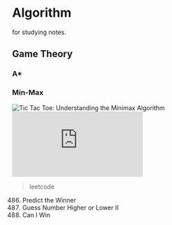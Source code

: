 # Algorithm
for studying notes.

## Game Theory

### A*  


### Min-Max     

![Tic Tac Toe: Understanding the Minimax Algorithm](https://www.neverstopbuilding.com/blog/minimax)  
![Minimax search and Alpha-Beta Pruning](https://www.cs.cornell.edu/courses/cs312/2002sp/lectures/rec21.htm)  

> leetcode  
486. Predict the Winner  
375. Guess Number Higher or Lower II  
464. Can I Win  